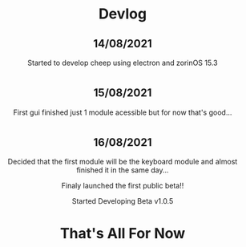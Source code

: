 <h1 align="center">Devlog</h1>

<h2 align="center">14/08/2021</h2>

<p align="center">Started to develop cheep using electron and zorinOS 15.3</p>

#

<h2 align="center">15/08/2021</h2>

<p align="center">First gui finished just 1 module acessible but for now that's good...</p>

#

<h2 align="center">16/08/2021</h2>

<p align="center">Decided that the first module will be the keyboard module and almost finished it in the same day...</p>

<p align="center">Finaly launched the first public beta!!</p>

<p align="center">Started Developing Beta v1.0.5</p>

#

<h1 align="center">That's All For Now</h1>
